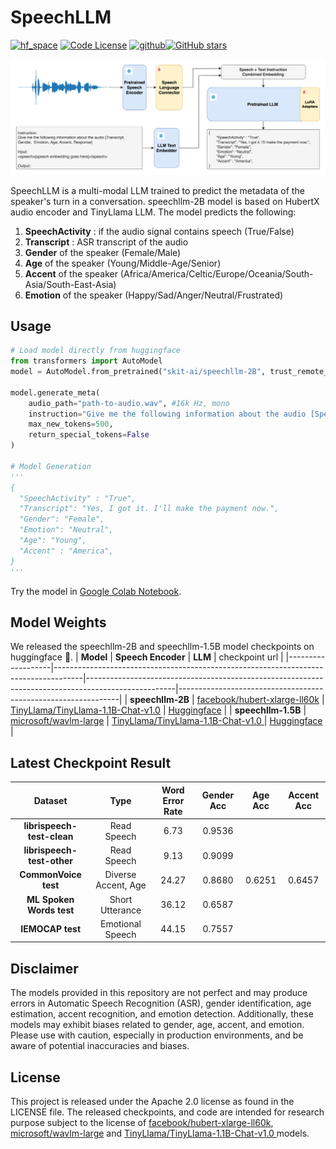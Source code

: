 # SpeechLLM

[![hf_space](https://img.shields.io/badge/🤗-SpeechLLM%20HuggingFace-blue.svg)](https://huggingface.co/collections/skit-ai/speechllm-66605bfb37a54d4e4a60efe2)
[![Code License](https://img.shields.io/badge/Code%20License-Apache_2.0-green.svg)](https://github.com/skit-ai/SpeechLLM/blob/main/LICENSE)
[![github](https://img.shields.io/badge/-Github-black?logo=github)](https://github.com/skit-ai/SpeechLLM.git)[![GitHub stars](https://img.shields.io/github/stars/skit-ai/SpeechLLM?style=social)](https://github.com/skit-ai/SpeechLLM/stargazers)


![](./speechllm.png)

SpeechLLM is a multi-modal LLM trained to predict the metadata of the speaker's turn in a conversation. speechllm-2B model is based on HubertX audio encoder and TinyLlama LLM. The model predicts the following:
1. **SpeechActivity** : if the audio signal contains speech (True/False)
2. **Transcript** : ASR transcript of the audio
3. **Gender** of the speaker (Female/Male)
4. **Age** of the speaker (Young/Middle-Age/Senior)
5. **Accent** of the speaker (Africa/America/Celtic/Europe/Oceania/South-Asia/South-East-Asia)
6. **Emotion** of the speaker (Happy/Sad/Anger/Neutral/Frustrated)

## Usage
```python
# Load model directly from huggingface
from transformers import AutoModel
model = AutoModel.from_pretrained("skit-ai/speechllm-2B", trust_remote_code=True)

model.generate_meta(
	audio_path="path-to-audio.wav", #16k Hz, mono
	instruction="Give me the following information about the audio [SpeechActivity, Transcript, Gender, Emotion, Age, Accent]",
	max_new_tokens=500, 
	return_special_tokens=False
)

# Model Generation
'''
{
  "SpeechActivity" : "True",
  "Transcript": "Yes, I got it. I'll make the payment now.",
  "Gender": "Female",
  "Emotion": "Neutral",
  "Age": "Young",
  "Accent" : "America",
}
'''
```

Try the model in [Google Colab Notebook](https://colab.research.google.com/drive/1uqhRl36LJKA4IxnrhplLMv0wQ_f3OuBM?usp=sharing).

## Model Weights
We released the speechllm-2B and speechllm-1.5B model checkpoints on huggingface :hugs:.
| **Model**         | **Speech Encoder**                                                                  | **LLM**                                                                                            | checkpoint url                                                |
|-------------------|-------------------------------------------------------------------------------------|----------------------------------------------------------------------------------------------------|---------------------------------------------------------------|
| **speechllm-2B**  | [facebook/hubert-xlarge-ll60k](https://huggingface.co/facebook/hubert-xlarge-ll60k) | [TinyLlama/TinyLlama-1.1B-Chat-v1.0](https://huggingface.co/TinyLlama/TinyLlama-1.1B-Chat-v1.0)    | [Huggingface](https://huggingface.co/skit-ai/speechllm-2B)    |
| **speechllm-1.5B** | [microsoft/wavlm-large](https://huggingface.co/microsoft/wavlm-large)               | [ TinyLlama/TinyLlama-1.1B-Chat-v1.0 ]( https://huggingface.co/TinyLlama/TinyLlama-1.1B-Chat-v1.0) | [Huggingface]( https://huggingface.co/skit-ai/speechllm-1.5B) |

## Latest Checkpoint Result

|         **Dataset**        |       **Type**      | **Word Error Rate** | **Gender Acc** | **Age Acc** | **Accent Acc** |
|:--------------------------:|:-------------------:|:-------------------:|:--------------:|:-----------:|:--------------:|
| **librispeech-test-clean** | Read Speech         |         6.73        |     0.9536     |             |                |
| **librispeech-test-other** | Read Speech         |         9.13        |     0.9099     |             |                |
| **CommonVoice test**       | Diverse Accent, Age |        24.27        |     0.8680     |    0.6251   |     0.6457     |
| **ML Spoken Words test**   | Short Utterance     |        36.12        |     0.6587     |             |                |
| **IEMOCAP test**           | Emotional Speech    |        44.15        |     0.7557     |             |                |

## Disclaimer
The models provided in this repository are not perfect and may produce errors in Automatic Speech Recognition (ASR), gender identification, age estimation, accent recognition, and emotion detection. Additionally, these models may exhibit biases related to gender, age, accent, and emotion. Please use with caution, especially in production environments, and be aware of potential inaccuracies and biases.

## License
This project is released under the Apache 2.0 license as found in the LICENSE file. The released checkpoints, and code are intended for research purpose subject to the license of [facebook/hubert-xlarge-ll60k](https://huggingface.co/facebook/hubert-xlarge-ll60k), [microsoft/wavlm-large](https://huggingface.co/microsoft/wavlm-large) and [ TinyLlama/TinyLlama-1.1B-Chat-v1.0 ]( https://huggingface.co/TinyLlama/TinyLlama-1.1B-Chat-v1.0) models.
